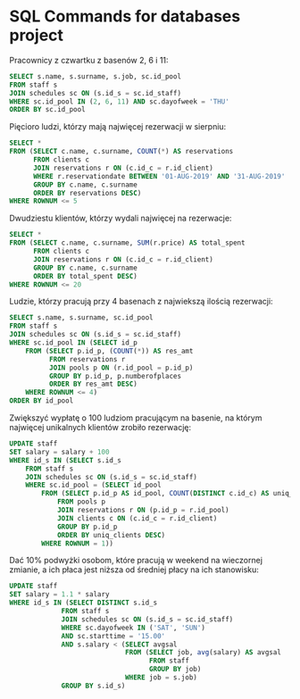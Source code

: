 # SQL Commands for databases project

Pracownicy z czwartku z basenów 2, 6 i 11:

```SQL
SELECT s.name, s.surname, s.job, sc.id_pool
FROM staff s
JOIN schedules sc ON (s.id_s = sc.id_staff)
WHERE sc.id_pool IN (2, 6, 11) AND sc.dayofweek = 'THU'
ORDER BY sc.id_pool
```

Pięcioro ludzi, którzy mają najwięcej rezerwacji w sierpniu:

```SQL
SELECT *
FROM (SELECT c.name, c.surname, COUNT(*) AS reservations
      FROM clients c
      JOIN reservations r ON (c.id_c = r.id_client)
      WHERE r.reservationdate BETWEEN '01-AUG-2019' AND '31-AUG-2019'
      GROUP BY c.name, c.surname
      ORDER BY reservations DESC)
WHERE ROWNUM <= 5
```

Dwudziestu klientów, którzy wydali najwięcej na rezerwacje:

```SQL
SELECT *
FROM (SELECT c.name, c.surname, SUM(r.price) AS total_spent
      FROM clients c
      JOIN reservations r ON (c.id_c = r.id_client)
      GROUP BY c.name, c.surname
      ORDER BY total_spent DESC)
WHERE ROWNUM <= 20
```

Ludzie, którzy pracują przy 4 basenach z najwiekszą ilością rezerwacji:

```SQL
SELECT s.name, s.surname, sc.id_pool
FROM staff s
JOIN schedules sc ON (s.id_s = sc.id_staff)
WHERE sc.id_pool IN (SELECT id_p
    FROM (SELECT p.id_p, (COUNT(*)) AS res_amt
          FROM reservations r
          JOIN pools p ON (r.id_pool = p.id_p)
          GROUP BY p.id_p, p.numberofplaces
          ORDER BY res_amt DESC)
    WHERE ROWNUM <= 4)
ORDER BY id_pool
```

Zwiększyć wypłatę o 100 ludziom pracującym na basenie, na którym najwięcej unikalnych klientów zrobiło rezerwację:

```SQL
UPDATE staff
SET salary = salary + 100
WHERE id_s IN (SELECT s.id_s
    FROM staff s
    JOIN schedules sc ON (s.id_s = sc.id_staff)
    WHERE sc.id_pool = (SELECT id_pool
        FROM (SELECT p.id_p AS id_pool, COUNT(DISTINCT c.id_c) AS uniq_clients
            FROM pools p
            JOIN reservations r ON (p.id_p = r.id_pool)
            JOIN clients c ON (c.id_c = r.id_client)
            GROUP BY p.id_p
            ORDER BY uniq_clients DESC)
        WHERE ROWNUM = 1))
```

Dać 10% podwyżki osobom, które pracują w weekend na wieczornej zmianie, a ich płaca jest niższa od średniej płacy na ich stanowisku:

```SQL
UPDATE staff
SET salary = 1.1 * salary
WHERE id_s IN (SELECT DISTINCT s.id_s
             FROM staff s
             JOIN schedules sc ON (s.id_s = sc.id_staff)
             WHERE sc.dayofweek IN ('SAT', 'SUN')
             AND sc.starttime = '15.00'
             AND s.salary < (SELECT avgsal
                             FROM (SELECT job, avg(salary) AS avgsal
                                   FROM staff
                                   GROUP BY job)
                             WHERE job = s.job)
             GROUP BY s.id_s)
```
